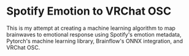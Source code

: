 # Spotify Emotion to VRChat OSC

This is my attempt at creating a machine learning algorithm to map brainwaves to emotional response using Spotify's emotion metadata, Pytorch's machine learning library, Brainflow's ONNX integration, and VRChat OSC.
